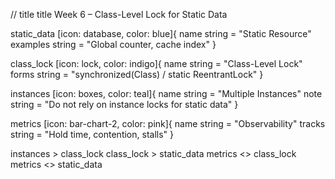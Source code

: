 // title
title Week 6 – Class-Level Lock for Static Data

static_data [icon: database, color: blue]{
  name string = "Static Resource"
  examples string = "Global counter, cache index"
}

class_lock [icon: lock, color: indigo]{
  name string = "Class-Level Lock"
  forms string = "synchronized(Class) / static ReentrantLock"
}

instances [icon: boxes, color: teal]{
  name string = "Multiple Instances"
  note string = "Do not rely on instance locks for static data"
}

metrics [icon: bar-chart-2, color: pink]{
  name string = "Observability"
  tracks string = "Hold time, contention, stalls"
}

instances > class_lock
class_lock > static_data
metrics <> class_lock
metrics <> static_data
